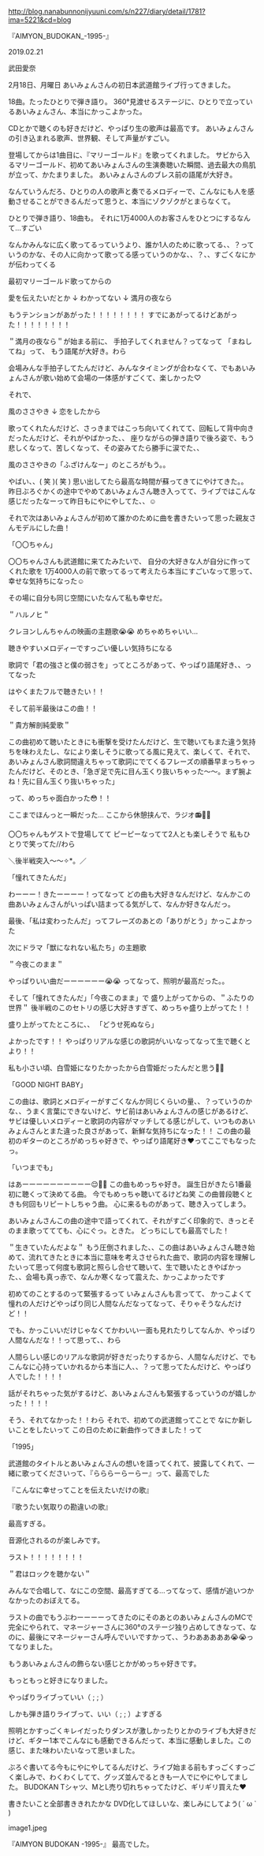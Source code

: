 http://blog.nanabunnonijyuuni.com/s/n227/diary/detail/1781?ima=5221&cd=blog





『AIMYON_BUDOKAN_-1995-』

2019.02.21

武田愛奈





2月18日、月曜日
あいみょんさんの初日本武道館ライブ行ってきました。









18曲。たったひとりで弾き語り。
360°見渡せるステージに、ひとりで立っているあいみょんさん、本当にかっこよかった。








CDとかで聴くのも好きだけど、やっぱり生の歌声は最高です。
あいみょんさんの引き込まれる歌声、世界観、そして声量がすごい。






登場してからは1曲目に、『マリーゴールド』を歌ってくれました。
サビから入るマリーゴールド、初めてあいみょんさんの生演奏聴いた瞬間、過去最大の鳥肌が立って、かたまりました。
あいみょんさんのブレス前の語尾が大好き。



















なんていうんだろ、ひとりの人の歌声と奏でるメロディーで、こんなにも人を感動させることができるんだって思うと、本当にゾクゾクがとまらなくて。















ひとりで弾き語り、18曲も。
それに1万4000人のお客さんをひとつにするなんて…すごい












なんかみんなに広く歌ってるっていうより、誰か1人のために歌ってる、、？っていうのかな、その人に向かって歌ってる感っていうのかな、、？、、すごくなにかが伝わってくる












最初マリーゴールド歌ってからの


愛を伝えたいだとか
↓
わかってない
↓
満月の夜なら


もうテンションがあがった！！！！！！！！
すでにあがってるけどあがった！！！！！！！！

＂満月の夜なら＂が始まる前に、
手拍子してくれません？ってなって
「まねしてね」って、
もう語尾が大好き。わら

会場みんな手拍子してたんだけど、みんなタイミングが合わなくて、でもあいみょんさんが歌い始めて会場の一体感がすごくて、楽しかった♡









それで、

風のささやき
↓
恋をしたから

歌ってくれたんだけど、さっきまではこっち向いてくれてて、回転して背中向きだったんだけど、それがやばかった、、
座りながらの弾き語りで後ろ姿で、もう悲しくなって、苦しくなって、その姿みてたら勝手に涙でた、、

風のささやきの「ふざけんなー」のところがもう。。

やばい、、( 笑 )( 笑 )
思い出してたら最高な時間が蘇ってきてにやけてきた。。
昨日ぶろぐかくの途中でやめてあいみょんさん聴き入ってて、ライブではこんな感じだったなーって昨日もにやにやしてた、、☺︎










それで次はあいみょんさんが初めて誰かのために曲を書きたいって思った親友さんモデルにした曲！

「〇〇ちゃん」

〇〇ちゃんさんも武道館に来てたみたいで、
自分の大好きな人が自分に作ってくれた歌を
1万4000人の前で歌ってるって考えたら本当にすごいなって思って、幸せな気持ちになった☺️

その場に自分も同じ空間にいたなんて私も幸せだ。






＂ハルノヒ＂

クレヨンしんちゃんの映画の主題歌😭😭
めちゃめちゃいい…

聴きやすいメロディーですっごい優しい気持ちになる

歌詞で「君の強さと僕の弱さを」ってところがあって、やっぱり語尾好き、、ってなった

はやくまたフルで聴きたい！！






そして前半最後はこの曲！！

＂貴方解剖純愛歌＂

この曲初めて聴いたときにも衝撃を受けたんだけど、生で聴いてもまた違う気持ちを味わえたし、なにより楽しそうに歌ってる風に見えて、楽しくて、それで、あいみょんさん歌詞間違えちゃって歌詞にでてくるフレーズの順番早まっちゃったんだけど、そのとき、「急ぎ足で先に目ん玉くり抜いちゃった〜〜。まず腕よね！先に目ん玉くり抜いちゃった」

って、めっちゃ面白かった😳！！














ここまでほんっと一瞬だった…
ここから休憩挟んで、ラジオ📻💓💓

〇〇ちゃんもゲストで登場してて
ピーピーなってて2人とも楽しそうで
私もひとりで笑ってた//わら














＼後半戦突入〜〜✧︎*。／




「憧れてきたんだ」


わーーー！きたーーーー！ってなって
どの曲も大好きなんだけど、なんかこの曲あいみょんさんがいっぱい詰まってる気がして、なんか好きなんだっ。

最後、「私は変わったんだ」ってフレーズのあとの「ありがとう」かっこよかった




次にドラマ「獣になれない私たち」の主題歌

＂今夜このまま＂

やっぱりいい曲だーーーーーー😭😭
ってなって、照明が最高だった。。





そして「憧れてきたんだ」「今夜このまま」で
盛り上がってからの、＂ふたりの世界＂
後半戦のこのセトリの感じ大好きすぎて、めっちゃ盛り上がってた！！







盛り上がってたところに、、
「どうせ死ぬなら」

よかったです！！
やっぱりリアルな感じの歌詞がいいなってなって生で聴くとより！！

私も小さい頃、白雪姫になりたかったから白雪姫だったんだと思う🍎🍏








「GOOD NIGHT BABY」

この曲は、歌詞とメロディーがすごくなんか同じくらいの量、、？っていうのかな、、うまく言葉にできないけど、サビ前はあいみょんさんの感じがあるけど、サビは優しいメロディーと歌詞の内容がマッチしてる感じがして、いつものあいみょんさんとまた違った良さがあって、新鮮な気持ちになった！！
この曲の最初のギターのところがめっちゃ好きで、やっぱり語尾好き❤︎ってここでもなったっ。








「いつまでも」

はあーーーーーーーーーー😌💓💓
この曲もめっちゃ好き。
誕生日がきたら1番最初に聴くって決めてる曲。
今でもめっちゃ聴いてるけどね笑
この曲普段聴くときも何回もリピートしちゃう曲。
心に来るものがあって、聴き入ってしまう。

あいみょんさんこの曲の途中で語ってくれて、それがすごく印象的で、きっとそのまま歌っててても、心にぐっ。ときた。
どっちにしても最高でした！











＂生きていたんだよな＂
もう圧倒されました、、この曲はあいみょんさん聴き始めて、流れてきたときに本当に意味を考えさせられた曲で、歌詞の内容を理解したいって思って何度も歌詞と照らし合せて聴いて、生で聴いたときやばかった、、会場も真っ赤で、なんか寒くなって震えた、かっこよかったです










初めてのことするのって緊張するって
いみょんさんも言ってて、
かっこよくて憧れの人だけどやっぱり同じ人間なんだなってなって、そりゃそうなんだけど！！

でも、かっこいいだけじゃなくてかわいい一面も見れたりしてなんか、やっぱり人間なんだな！！って思って、、わら

人間らしい感じのリアルな歌詞が好きだったりするから、人間なんだけど、でもこんなに心持っていかれるから本当に人、、？って思ってたんだけど、やっぱり人でした！！！！

話がそれちゃった気がするけど、あいみょんさんも緊張するっていうのが嬉しかった！！！！









そう、それてなかった！！わら
それで、初めての武道館ってことで
なにか新しいことをしたいって
この日のために新曲作ってきました！って

「1995」

武道館のタイトルとあいみょんさんの想いを語ってくれて、披露してくれて、一緒に歌ってくださいって、『らららーらーらー』って、最高でした

『こんなに幸せってことを伝えたいだけの歌』

『歌うたい気取りの勘違いの歌』


最高すぎる。

音源化されるのが楽しみです。













ラスト！！！！！！！！





＂君はロックを聴かない＂



みんなで合唱して、なにこの空間、最高すぎてる…ってなって、感情が追いつかなかったのおぼえてる。

ラストの曲でもうぶわーーーーってきたのにそのあとのあいみょんさんのMCで完全にやられて、マネージャーさんに360°のステージ独り占めしてきなって、なのに、最後にマネージャーさん呼んでいいですかって、、うわあああああ😭😭ってなりました。














もうあいみょんさんの飾らない感じとかがめっちゃ好きです。

もっともっと好きになりました。












やっぱりライブっていい（ ;  ; ）

しかも弾き語りライブって、いい（ ;  ; ）よすぎる












照明とかすっごくキレイだったりダンスが激しかったりとかのライブも大好きだけど、ギター1本でこんなにも感動できるんだって、本当に感動しました。この感じ、また味わいたいなって思いました。










ぶろぐ書いてる今もにやにやしてるんだけど、ライブ始まる前もすっごくすっごく楽しみで、わくわくしてて、グッズ並んでるときも一人でにやにやしてました。
BUDOKAN Tシャツ、MとL売り切れちゃってたけど、ギリギリ買えた❤︎









書きたいこと全部書ききれたかな
DVD化してほしいな、楽しみにしてよう( ´ ω ` )




image1.jpeg


『AIMYON BUDOKAN -1995-』
最高でした。